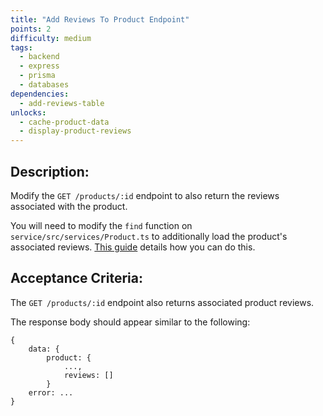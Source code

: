 ```yaml
---
title: "Add Reviews To Product Endpoint"
points: 2
difficulty: medium
tags:
  - backend
  - express
  - prisma
  - databases
dependencies:
  - add-reviews-table
unlocks:
  - cache-product-data
  - display-product-reviews
---
```


## Description:

Modify the `GET /products/:id` endpoint to also return the reviews associated with the product.

You will need to modify the `find` function on `service/src/services/Product.ts` to additionally load the product's associated reviews. [This guide](https://www.prisma.io/docs/concepts/components/prisma-client/relation-queries) details how you can do this.

## Acceptance Criteria:

The `GET /products/:id` endpoint also returns associated product reviews.

The response body should appear similar to the following:

```
{
    data: {
        product: {
            ...,
            reviews: []
        }
    error: ...
}
```
